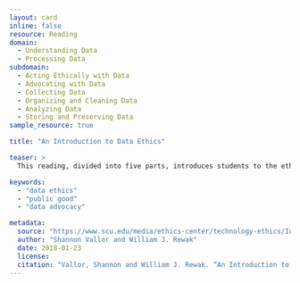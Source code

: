 ```yaml
---
layout: card
inline: false
resource: Reading
domain:
  - Understanding Data
  - Processing Data
subdomain:
  - Acting Ethically with Data
  - Advocating with Data
  - Collecting Data
  - Organizing and Cleaning Data
  - Analyzing Data
  - Storing and Preserving Data
sample_resource: true

title: "An Introduction to Data Ethics"

teaser: >
  This reading, divided into five parts, introduces students to the ethics of data practice and includes discussions about data benefits and harms; challenges and obligations of ethical data practice; and ethical frameworks and best practices for data practitioners. Note: This document was originally designed, and thus can be used, as a module.  

keywords:
  - "data ethics"
  - "public good"
  - "data advocacy"

metadata:
  source: "https://www.scu.edu/media/ethics-center/technology-ethics/IntroToDataEthics.pdf"
  author: "Shannon Vallor and William J. Rewak"
  date: 2018-01-23
  license: 
  citation: "Vallor, Shannon and William J. Rewak. “An Introduction to Data Ethics." Markkula Center for Applied Ethics. https://www.scu.edu/ethics/focus-areas/technology-ethics/resources/an-introduction-to-data-ethics/." 
---
```

